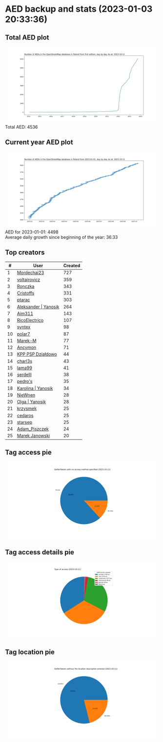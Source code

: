 # AED backup and stats (2023-01-03 20:33:36)


## Total AED plot
![](report_data/total_aed.svg)
Total AED: 4536

## Current year AED plot
![](report_data/current_year_aed.svg)\
AED for 2023-01-01: 4498\
Average daily growth since beginning of the year: 36.33

## Top creators
| # | User | Created |
| ------------- | ------------- | ------------- |
| 1 | [Mordechai23](<https://www.openstreetmap.org/user/Mordechai23>) | 727 |
| 2 | [voltairovicz](<https://www.openstreetmap.org/user/voltairovicz>) | 359 |
| 3 | [Ronczka](<https://www.openstreetmap.org/user/Ronczka>) | 343 |
| 4 | [Cristoffs](<https://www.openstreetmap.org/user/Cristoffs>) | 331 |
| 5 | [ptarac](<https://www.openstreetmap.org/user/ptarac>) | 303 |
| 6 | [Aleksander &#124; Yanosik](<https://www.openstreetmap.org/user/Aleksander &#124; Yanosik>) | 264 |
| 7 | [Aim311](<https://www.openstreetmap.org/user/Aim311>) | 143 |
| 8 | [RicoElectrico](<https://www.openstreetmap.org/user/RicoElectrico>) | 107 |
| 9 | [syntex](<https://www.openstreetmap.org/user/syntex>) | 98 |
| 10 | [polar7](<https://www.openstreetmap.org/user/polar7>) | 87 |
| 11 | [Marek-M](<https://www.openstreetmap.org/user/Marek-M>) | 77 |
| 12 | [Ancymon](<https://www.openstreetmap.org/user/Ancymon>) | 71 |
| 13 | [KPP PSP Działdowo](<https://www.openstreetmap.org/user/KPP PSP Działdowo>) | 44 |
| 14 | [charl3s](<https://www.openstreetmap.org/user/charl3s>) | 43 |
| 15 | [lama99](<https://www.openstreetmap.org/user/lama99>) | 41 |
| 16 | [serdelll](<https://www.openstreetmap.org/user/serdelll>) | 38 |
| 17 | [pedro's](<https://www.openstreetmap.org/user/pedro's>) | 35 |
| 18 | [Karolina &#124; Yanosik](<https://www.openstreetmap.org/user/Karolina &#124; Yanosik>) | 34 |
| 19 | [NieWnen](<https://www.openstreetmap.org/user/NieWnen>) | 28 |
| 20 | [Olga &#124; Yanosik](<https://www.openstreetmap.org/user/Olga &#124; Yanosik>) | 28 |
| 21 | [krzysmek](<https://www.openstreetmap.org/user/krzysmek>) | 25 |
| 22 | [cedaros](<https://www.openstreetmap.org/user/cedaros>) | 25 |
| 23 | [starsep](<https://www.openstreetmap.org/user/starsep>) | 25 |
| 24 | [Adam_Piszczek](<https://www.openstreetmap.org/user/Adam_Piszczek>) | 24 |
| 25 | [Marek Janowski](<https://www.openstreetmap.org/user/Marek Janowski>) | 20 |

## Tag access pie
![](report_data/tag_access.svg)

## Tag access details pie
![](report_data/tag_access_details.svg)

## Tag location pie
![](report_data/tag_location.svg)
